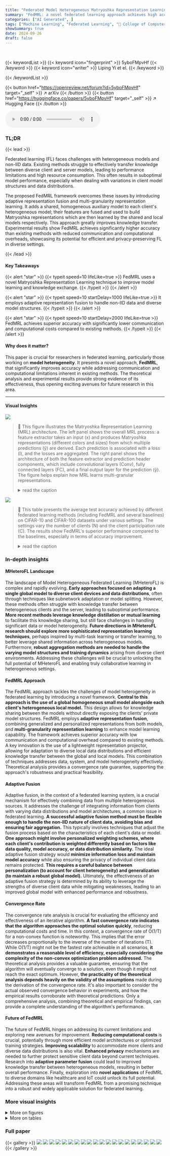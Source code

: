 ```yaml
---
title: "Federated Model Heterogeneous Matryoshka Representation Learning"
summary: "FedMRL: a novel federated learning approach achieves high accuracy with low communication cost by enabling clients with heterogeneous models to collaboratively train using shared auxiliary models and ..."
categories: ["AI Generated", ]
tags: ["Machine Learning", "Federated Learning", "🏢 College of Computer Science, TMCC, SysNet, DISSec, GTIISC, Nankai University",]
showSummary: true
date: 2024-09-26
draft: false
---
```


<br>

{{< keywordList >}}
{{< keyword icon="fingerprint" >}} 5yboFMpvHf {{< /keyword >}}
{{< keyword icon="writer" >}} Liping Yi et el. {{< /keyword >}}
 
{{< /keywordList >}}

{{< button href="https://openreview.net/forum?id=5yboFMpvHf" target="_self" >}}
↗ arXiv
{{< /button >}}
{{< button href="https://huggingface.co/papers/5yboFMpvHf" target="_self" >}}
↗ Hugging Face
{{< /button >}}



<audio controls>
    <source src="https://ai-paper-reviewer.com/5yboFMpvHf/podcast.wav" type="audio/wav">
    Your browser does not support the audio element.
</audio>


### TL;DR


{{< lead >}}

Federated learning (FL) faces challenges with heterogeneous models and non-IID data. Existing methods struggle to effectively transfer knowledge between diverse client and server models, leading to performance limitations and high resource consumption.  This often results in suboptimal model performance, especially when dealing with variations in client model structures and data distributions.



The proposed FedMRL framework overcomes these issues by introducing adaptive representation fusion and multi-granularity representation learning.  It adds a shared, homogeneous auxiliary model to each client's heterogeneous model; their features are fused and used to build Matryoshka representations which are then learned by the shared and local models respectively. This approach greatly improves knowledge transfer.  Experimental results show FedMRL achieves significantly higher accuracy than existing methods with reduced communication and computational overheads, showcasing its potential for efficient and privacy-preserving FL in diverse settings.

{{< /lead >}}


#### Key Takeaways

{{< alert "star" >}}
{{< typeit speed=10 lifeLike=true >}} FedMRL uses a novel Matryoshka Representation Learning technique to improve model learning and knowledge exchange. {{< /typeit >}}
{{< /alert >}}

{{< alert "star" >}}
{{< typeit speed=10 startDelay=1000 lifeLike=true >}} It employs adaptive representation fusion to handle non-IID data and diverse model structures. {{< /typeit >}}
{{< /alert >}}

{{< alert "star" >}}
{{< typeit speed=10 startDelay=2000 lifeLike=true >}} FedMRL achieves superior accuracy with significantly lower communication and computational costs compared to existing methods. {{< /typeit >}}
{{< /alert >}}

#### Why does it matter?
This paper is crucial for researchers in federated learning, particularly those working on **model heterogeneity**.  It presents a novel approach, **FedMRL**, that significantly improves accuracy while addressing communication and computational limitations inherent in existing methods.  The theoretical analysis and experimental results provide strong evidence of its effectiveness, thus opening exciting avenues for future research in this area.

------
#### Visual Insights



![](https://ai-paper-reviewer.com/5yboFMpvHf/figures_1_1.jpg)

> 🔼 This figure illustrates the Matryoshka Representation Learning (MRL) architecture. The left panel shows the overall MRL process: a feature extractor takes an input (x) and produces Matryoshka representations (different colors and sizes) from which multiple predictions (ŷ) are derived. Each prediction is associated with a loss (l), and the losses are aggregated.  The right panel shows the architecture of both the feature extractor and prediction header components, which include convolutional layers (Conv), fully connected layers (FC), and a final output layer for the prediction (ŷ). The figure helps explain how MRL learns multi-granular representations.
> <details>
> <summary>read the caption</summary>
> Figure 1: Left: Matryoshka Representation Learning. Right: Feature extractor and prediction header.
> </details>





![](https://ai-paper-reviewer.com/5yboFMpvHf/tables_6_1.jpg)

> 🔼 This table presents the average test accuracy achieved by different federated learning methods (including FedMRL and several baselines) on CIFAR-10 and CIFAR-100 datasets under various settings. The settings vary the number of clients (N) and the client participation rate (C). The results show FedMRL's superior performance compared to the baselines, especially in terms of accuracy improvement.
> <details>
> <summary>read the caption</summary>
> Table 1: Average test accuracy (%) in model-heterogeneous FL.
> </details>





### In-depth insights


#### MHeteroFL Landscape
The landscape of Model Heterogeneous Federated Learning (MHeteroFL) is complex and rapidly evolving.  **Early approaches focused on adapting a single global model to diverse client devices and data distributions**, often through techniques like subnetwork adaptation or model splitting. However, these methods often struggle with knowledge transfer between heterogeneous clients and the server, leading to suboptimal performance.  **More recent methods leverage knowledge distillation or mutual learning** to facilitate this knowledge sharing, but still face challenges in handling significant data or model heterogeneity.  **Future directions in MHeteroFL research should explore more sophisticated representation learning techniques**, perhaps inspired by multi-task learning or transfer learning, to better leverage shared information across heterogeneous models.  Furthermore, **robust aggregation methods are needed to handle the varying model structures and training dynamics** arising from diverse client environments. Addressing these challenges will be crucial to unlocking the full potential of MHeteroFL and enabling truly collaborative learning in heterogeneous settings.

#### FedMRL Approach
The FedMRL approach tackles the challenges of model heterogeneity in federated learning by introducing a novel framework.  **Central to this approach is the use of a global homogeneous small model alongside each client's heterogeneous local model.** This design allows for knowledge sharing between the models without directly exposing the clients' private model structures.  FedMRL employs **adaptive representation fusion**, combining generalized and personalized representations from both models, and **multi-granularity representation learning** to enhance model learning capability. The framework achieves superior accuracy with low communication and computational overhead compared to existing methods.  A key innovation is the use of a lightweight representation projector, allowing for adaptation to diverse local data distributions and efficient knowledge transfer between the global and local models.  This combination of techniques addresses data, system, and model heterogeneity effectively.  Theoretical analysis provides a convergence rate guarantee, supporting the approach's robustness and practical feasibility.

#### Adaptive Fusion
Adaptive fusion, in the context of a federated learning system, is a crucial mechanism for effectively combining data from multiple heterogeneous sources. It addresses the challenge of integrating information from clients with varying data distributions and model architectures, a common issue in federated learning.  **A successful adaptive fusion method must be flexible enough to handle the non-IID nature of client data, avoiding bias and ensuring fair aggregation.** This typically involves techniques that adjust the fusion process based on the characteristics of each client's data or model. **One approach might involve personalized weighting schemes, where each client's contribution is weighted differently based on factors like data quality, model accuracy, or data distribution similarity.**  The ideal adaptive fusion strategy would **minimize information loss and maintain model accuracy** while also ensuring the privacy of individual client data remains protected. **This requires a careful balance between personalization (to account for client heterogeneity) and generalization (to maintain a robust global model).**  Ultimately, the effectiveness of an adaptive fusion strategy is determined by its ability to leverage the strengths of diverse client data while mitigating weaknesses, leading to an improved global model with enhanced performance and robustness.

#### Convergence Rate
The convergence rate analysis is crucial for evaluating the efficiency and effectiveness of an iterative algorithm.  **A fast convergence rate indicates that the algorithm approaches the optimal solution quickly**, reducing computational costs and time. In this context, a convergence rate of O(1/T) for a non-convex function is noteworthy. This implies that the error decreases proportionally to the inverse of the number of iterations (T). While O(1/T) might not be the fastest rate achievable in all scenarios, **it demonstrates a reasonable level of efficiency, especially considering the complexity of the non-convex optimization problem addressed.** The theoretical analysis provides a valuable guarantee, ensuring that the algorithm will eventually converge to a solution, even though it might not reach the exact optimum. However, **the practicality of the theoretical analysis depends heavily on the validity of the assumptions** made during the derivation of the convergence rate.  It's also important to consider the actual observed convergence behavior in experiments, and how the empirical results corroborate with theoretical predictions. Only a comprehensive analysis, combining theoretical and empirical findings, can provide a complete understanding of the algorithm's performance.

#### Future of FedMRL
The future of FedMRL hinges on addressing its current limitations and exploring new avenues for improvement. **Reducing computational costs** is crucial, potentially through more efficient model architectures or optimized training strategies. **Improving scalability** to accommodate more clients and diverse data distributions is also vital.  **Enhanced privacy** mechanisms are needed to further protect sensitive client data beyond current techniques. Research into **adaptive parameter fusion** could lead to improved knowledge transfer between heterogeneous models, resulting in better overall performance. Finally, exploration into **novel applications** of FedMRL to diverse domains like healthcare and IoT could unlock its full potential. Addressing these areas will transform FedMRL from a promising technique into a robust and widely applicable solution for federated learning.


### More visual insights

<details>
<summary>More on figures
</summary>


![](https://ai-paper-reviewer.com/5yboFMpvHf/figures_3_1.jpg)

> 🔼 This figure illustrates the workflow of the Federated Model Heterogeneous Matryoshka Representation Learning (FedMRL) approach. It shows how a global homogeneous small model interacts with heterogeneous local models at each client.  The process involves adaptive representation fusion, where generalized and personalized representations are combined and projected into a fused representation.  This fused representation then undergoes multi-granular representation learning, generating Matryoshka representations processed by both the global and local model headers. The final outputs and losses are used to update all model parameters, promoting effective knowledge interaction and personalized model training.
> <details>
> <summary>read the caption</summary>
> Figure 2: The workflow of FedMRL.
> </details>



![](https://ai-paper-reviewer.com/5yboFMpvHf/figures_7_1.jpg)

> 🔼 This figure presents the results of the FedMRL algorithm compared to the FedProto algorithm. The left six plots show the average test accuracy versus the number of communication rounds for different datasets and settings (CIFAR-10 and CIFAR-100 with varying numbers of clients). The right two plots show the difference in test accuracy between FedMRL and FedProto for each individual client in the N=100, C=10% settings. These results highlight FedMRL's superior performance and consistent faster convergence speed compared to FedProto.
> <details>
> <summary>read the caption</summary>
> Figure 3: Left six: average test accuracy vs. communication rounds. Right two: individual clients' test accuracy (%) differences (FedMRL - FedProto).
> </details>



![](https://ai-paper-reviewer.com/5yboFMpvHf/figures_7_2.jpg)

> 🔼 This figure compares FedProto and FedMRL in terms of communication rounds, number of communicated parameters, and computation FLOPs needed to achieve 90% and 50% average test accuracy on CIFAR-10 and CIFAR-100 datasets. It demonstrates the efficiency of FedMRL in terms of communication and computation costs compared to FedProto, highlighting its advantage in faster convergence and lower resource consumption.
> <details>
> <summary>read the caption</summary>
> Figure 4: Communication rounds, number of communicated parameters, and computation FLOPS required to reach 90% and 50% average test accuracy targets on CIFAR-10 and CIFAR-100.
> </details>



![](https://ai-paper-reviewer.com/5yboFMpvHf/figures_8_1.jpg)

> 🔼 This figure displays the robustness of FedMRL and FedProto to different levels of Non-IID data. The left two subfigures show the results for varying numbers of classes assigned to each client (class-based non-IIDness), while the right two subfigures show the results for varying Dirichlet parameters (Dirichlet-based non-IIDness).  FedMRL consistently outperforms FedProto across different Non-IID settings, demonstrating its robustness.
> <details>
> <summary>read the caption</summary>
> Figure 5: Robustness to non-IIDness (Class & Dirichlet).
> </details>



![](https://ai-paper-reviewer.com/5yboFMpvHf/figures_8_2.jpg)

> 🔼 This figure presents the results of sensitivity analysis and ablation study on the hyperparameter d1 (representation dimension of the homogeneous small model). The left two subfigures show the impact of d1 on the average test accuracy for CIFAR-10 and CIFAR-100 datasets.  It indicates that smaller d1 values generally lead to higher accuracy. The right two subfigures compare the performance of FedMRL with and without the Matryoshka Representation Learning (MRL) module. FedMRL with MRL consistently outperforms FedMRL without MRL, demonstrating the benefit of incorporating MRL. The accuracy gap between the two decreases as d1 increases, suggesting that the benefits of MRL reduce when the global and local headers learn increasingly similar information.
> <details>
> <summary>read the caption</summary>
> Figure 6: Left two: sensitivity analysis results. Right two: ablation study results.
> </details>



![](https://ai-paper-reviewer.com/5yboFMpvHf/figures_17_1.jpg)

> 🔼 This figure compares the performance of four different inference models on CIFAR-10 and CIFAR-100 datasets. The models tested are: mix-small (combining the homogeneous small model, client's heterogeneous model feature extractor, and representation projector), mix-large (combining the homogeneous small model feature extractor, client's heterogeneous model, and representation projector), single-small (only using the homogeneous small model), and single-large (only using the client's heterogeneous model). The x-axis represents the representation dimension (d1) of the homogeneous small model, while the y-axis shows the test accuracy.  The results indicate that mix-small and mix-large models generally achieve similar and higher accuracy compared to using only the homogeneous small model or the client's heterogeneous model alone.
> <details>
> <summary>read the caption</summary>
> Figure 7: Accuracy of four optional inference models: mix-small (the whole model without the local header), mix-large (the whole model without the global header), single-small (the homogeneous small model), single-large (the client heterogeneous model).
> </details>



</details>




<details>
<summary>More on tables
</summary>


![](https://ai-paper-reviewer.com/5yboFMpvHf/tables_16_1.jpg)
> 🔼 This table presents the architecture details for five different heterogeneous Convolutional Neural Networks (CNNs) used in the experiments.  Each row represents a layer type (Convolutional layer, Maxpooling layer, or Fully Connected layer), and each column represents a specific CNN model (CNN-1 through CNN-5).  The specifications provided include kernel size (for convolutional layers), pooling size (for max-pooling layers), number of neurons (for fully connected layers), and the total model size in MB. The model sizes decrease from CNN-1 to CNN-5, indicating a reduction in model complexity.
> <details>
> <summary>read the caption</summary>
> Table 2: Structures of 5 heterogeneous CNN models.
> </details>

![](https://ai-paper-reviewer.com/5yboFMpvHf/tables_16_2.jpg)
> 🔼 This table presents the average test accuracy achieved by FedMRL and seven other state-of-the-art MHeteroFL methods on CIFAR-10 and CIFAR-100 datasets under three different settings of the number of clients and client participation rates.  The results demonstrate the superior performance of FedMRL across various scenarios in terms of model accuracy, communication costs, and computation overhead.
> <details>
> <summary>read the caption</summary>
> Table 1: Average test accuracy (%) in model-heterogeneous FL.
> </details>

</details>




### Full paper

{{< gallery >}}
<img src="https://ai-paper-reviewer.com/5yboFMpvHf/1.png" class="grid-w50 md:grid-w33 xl:grid-w25" />
<img src="https://ai-paper-reviewer.com/5yboFMpvHf/2.png" class="grid-w50 md:grid-w33 xl:grid-w25" />
<img src="https://ai-paper-reviewer.com/5yboFMpvHf/3.png" class="grid-w50 md:grid-w33 xl:grid-w25" />
<img src="https://ai-paper-reviewer.com/5yboFMpvHf/4.png" class="grid-w50 md:grid-w33 xl:grid-w25" />
<img src="https://ai-paper-reviewer.com/5yboFMpvHf/5.png" class="grid-w50 md:grid-w33 xl:grid-w25" />
<img src="https://ai-paper-reviewer.com/5yboFMpvHf/6.png" class="grid-w50 md:grid-w33 xl:grid-w25" />
<img src="https://ai-paper-reviewer.com/5yboFMpvHf/7.png" class="grid-w50 md:grid-w33 xl:grid-w25" />
<img src="https://ai-paper-reviewer.com/5yboFMpvHf/8.png" class="grid-w50 md:grid-w33 xl:grid-w25" />
<img src="https://ai-paper-reviewer.com/5yboFMpvHf/9.png" class="grid-w50 md:grid-w33 xl:grid-w25" />
<img src="https://ai-paper-reviewer.com/5yboFMpvHf/10.png" class="grid-w50 md:grid-w33 xl:grid-w25" />
<img src="https://ai-paper-reviewer.com/5yboFMpvHf/11.png" class="grid-w50 md:grid-w33 xl:grid-w25" />
<img src="https://ai-paper-reviewer.com/5yboFMpvHf/12.png" class="grid-w50 md:grid-w33 xl:grid-w25" />
<img src="https://ai-paper-reviewer.com/5yboFMpvHf/13.png" class="grid-w50 md:grid-w33 xl:grid-w25" />
<img src="https://ai-paper-reviewer.com/5yboFMpvHf/14.png" class="grid-w50 md:grid-w33 xl:grid-w25" />
<img src="https://ai-paper-reviewer.com/5yboFMpvHf/15.png" class="grid-w50 md:grid-w33 xl:grid-w25" />
<img src="https://ai-paper-reviewer.com/5yboFMpvHf/16.png" class="grid-w50 md:grid-w33 xl:grid-w25" />
<img src="https://ai-paper-reviewer.com/5yboFMpvHf/17.png" class="grid-w50 md:grid-w33 xl:grid-w25" />
<img src="https://ai-paper-reviewer.com/5yboFMpvHf/18.png" class="grid-w50 md:grid-w33 xl:grid-w25" />
<img src="https://ai-paper-reviewer.com/5yboFMpvHf/19.png" class="grid-w50 md:grid-w33 xl:grid-w25" />
<img src="https://ai-paper-reviewer.com/5yboFMpvHf/20.png" class="grid-w50 md:grid-w33 xl:grid-w25" />
{{< /gallery >}}
